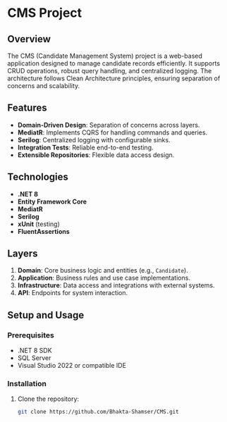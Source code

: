 # CMS Project

## Overview
The CMS (Candidate Management System) project is a web-based application designed to manage candidate records efficiently. It supports CRUD operations, robust query handling, and centralized logging. The architecture follows Clean Architecture principles, ensuring separation of concerns and scalability.

## Features
- **Domain-Driven Design**: Separation of concerns across layers.
- **MediatR**: Implements CQRS for handling commands and queries.
- **Serilog**: Centralized logging with configurable sinks.
- **Integration Tests**: Reliable end-to-end testing.
- **Extensible Repositories**: Flexible data access design.

## Technologies
- **.NET 8**
- **Entity Framework Core**
- **MediatR**
- **Serilog**
- **xUnit** (testing)
- **FluentAssertions**

## Layers
1. **Domain**: Core business logic and entities (e.g., `Candidate`).
2. **Application**: Business rules and use case implementations.
3. **Infrastructure**: Data access and integrations with external systems.
4. **API**: Endpoints for system interaction.

## Setup and Usage

### Prerequisites
- .NET 8 SDK
- SQL Server
- Visual Studio 2022 or compatible IDE

### Installation
1. Clone the repository:
   ```bash
   git clone https://github.com/Bhakta-Shamser/CMS.git
